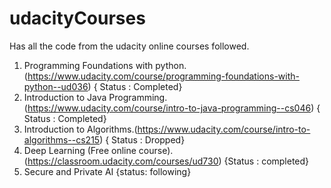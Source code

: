 # udacityCourses

Has all the code from the udacity online courses followed.

1) Programming Foundations with python.(https://www.udacity.com/course/programming-foundations-with-python--ud036) 
{ Status : Completed}
2) Introduction to Java Programming.(https://www.udacity.com/course/intro-to-java-programming--cs046)
{ Status : Completed}
3) Introduction to Algorithms.(https://www.udacity.com/course/intro-to-algorithms--cs215) { Status : Dropped}
4) Deep Learning (Free online course). (https://classroom.udacity.com/courses/ud730) {Status : completed}
5) Secure and Private AI {status: following}
